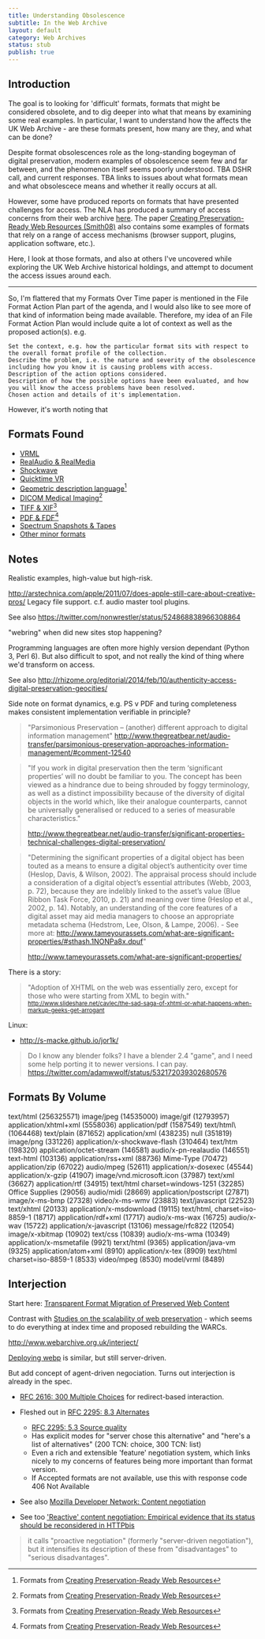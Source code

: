```yaml
---
title: Understanding Obsolescence
subtitle: In the Web Archive
layout: default
category: Web Archives
status: stub
publish: true
---
```


Introduction
------------

The goal is to looking for 'difficult' formats, formats that might be considered obsolete, and to dig deeper into what that means by examining some real examples. In particular, I want to understand how the affects the UK Web Archive -  are these formats present, how many are they, and what can be done?

Despite format obsolescences role as the long-standing bogeyman of digital preservation, modern examples of obsolescence seem few and far between, and the phenomenon itself seems poorly understood. TBA DSHR call, and current responses. TBA links to issues about what formats mean and what obsolescece means and whether it really occurs at all.

However, some have produced reports on formats that have presented challenges for access. The NLA has produced a summary of access concerns from their web archive [here](http://www.nla.gov.au/content/preservation-intent-selective-web-harvesting). The paper [Creating Preservation-Ready Web Resources (Smith08)][Smith08] also contains some examples of formats that rely on a range of access mechanisms (browser support, plugins, application software, etc.).

Here, I look at those formats, and also at others I've uncovered while exploring the UK Web Archive historical holdings, and attempt to document the access issues around each. 


---

So, I'm flattered that my Formats Over Time paper is mentioned in the File Format Action Plan part of the agenda, and I would also like to see more of that kind of information being made available. Therefore, my idea of an File Format Action Plan would include quite a lot of context as well as the proposed action(s). e.g.

    Set the context, e.g. how the particular format sits with respect to the overall format profile of the collection.
    Describe the problem, i.e. the nature and severity of the obsolescence including how you know it is causing problems with access.
    Description of the action options considered.
    Description of how the possible options have been evaluated, and how you will know the access problems have been resolved.
    Chosen action and details of it's implementation.

However, it's worth noting that 

Formats Found
-------------

* [VRML](vrml.html)
* [RealAudio & RealMedia](real.html)
* [Shockwave](shockwave.html)
* [Quicktime VR](quicktime-vr.html)
* [Geometric description language](gsm.html)[^1]
* [DICOM Medical Imaging](dicom.html)[^1]
* [TIFF & XIF](tiffs.html)[^1]
* [PDF & FDF](pdfs.html)[^1]
* [Spectrum Snapshots & Tapes](spectrum.html)
* [Other minor formats](misc.html)


Notes
-----

Realistic examples, high-value but high-risk.

http://arstechnica.com/apple/2011/07/does-apple-still-care-about-creative-pros/ Legacy file support.
c.f. audio master tool plugins.

See also https://twitter.com/nonwrestler/status/524868838966308864

"webring" when did new sites stop happening?

Programming languages are often more highly version dependant (Python 3, Perl 6). But also difficult to spot, and not really the kind of thing where we'd transform on access.


See also http://rhizome.org/editorial/2014/feb/10/authenticity-access-digital-preservation-geocities/

Side note on format dynamics, e.g. PS v PDF and turing completeness makes consistent implementation verifiable in principle?

> "Parsimonious Preservation – (another) different approach to digital information management"
> http://www.thegreatbear.net/audio-transfer/parsimonious-preservation-approaches-information-management/#comment-12540

> "If you work in digital preservation then the term ‘significant properties’ will no doubt be familiar to you. The concept has been viewed as a hindrance due to being shrouded by foggy terminology, as well as a distinct impossibility because of the diversity of digital objects in the world which, like their analogue counterparts, cannot be universally generalised or reduced to a series of measurable characteristics."
>
> http://www.thegreatbear.net/audio-transfer/significant-properties-technical-challenges-digital-preservation/


> "Determining the significant properties of a digital object has been touted as a means to ensure a digital object’s authenticity over time (Heslop, Davis, & Wilson, 2002). The appraisal process should include a consideration of a digital object’s essential attributes (Webb, 2003, p. 72), because they are indelibly linked to the asset’s value (Blue Ribbon Task Force, 2010, p. 21) and meaning over time (Heslop et al., 2002, p. 14). Notably, an understanding of the core features of a digital asset may aid media managers to choose an appropriate metadata schema (Hedstrom, Lee, Olson, & Lampe, 2006). - See more at: http://www.tameyourassets.com/what-are-significant-properties/#sthash.1NONPa8x.dpuf"
>
> http://www.tameyourassets.com/what-are-significant-properties/

There is a story: 
> "Adoption of XHTML on the web was essentially zero, except for those who were starting from XML to begin with."
> <small>http://www.slideshare.net/cavlec/the-sad-saga-of-xhtml-or-what-happens-when-markup-geeks-get-arrogant</small>


Linux:

* http://s-macke.github.io/jor1k/


> Do I know any blender folks? I have a blender 2.4 "game", and I need some help porting it to newer versions. I can pay.
> https://twitter.com/adamwwolf/status/532172039302680576

Formats By Volume
---------
text/html (256325571) 
image/jpeg (14535000) 
image/gif (12793957) 
application/xhtml+xml (5558036) 
application/pdf (1587549) 
text/html\ (1064468) 
text/plain (871652) 
application/xml (438235) 
null (351819) 
image/png (331226) 
application/x-shockwave-flash (310464) 
text/htm (198320) 
application/octet-stream (146581) 
audio/x-pn-realaudio (146551) 
text-html (103136) 
application/rss+xml (88736) 
Mime-Type (70472) 
application/zip (67022) 
audio/mpeg (52611) 
application/x-dosexec (45544) 
application/x-gzip (41907) 
image/vnd.microsoft.icon (37987) 
text/xml (36627) 
application/rtf (34915) 
text/html charset=windows-1251 (32285) 
Office Supplies (29056) 
audio/midi (28669) 
application/postscript (27871) 
image/x-ms-bmp (27328) 
video/x-ms-wmv (23883) 
text/javascript (22523) 
text/xhtml (20133) 
application/x-msdownload (19115) 
text/html, charset=iso-8859-1 (18717) 
application/rdf+xml (17717) 
audio/x-ms-wax (16725) 
audio/x-wav (15722) 
application/x-javascript (13106) 
message/rfc822 (12054) 
image/x-xbitmap (10902) 
text/css (10839) 
audio/x-ms-wma (10349) 
application/x-msmetafile (9921) 
terxt/html (9365) 
application/java-vm (9325) 
application/atom+xml (8910) 
application/x-tex (8909) 
text/html charset=iso-8859-1 (8533) 
video/mpeg (8530) 
model/vrml (8489)


Interjection 
------------

Start here: [Transparent Format Migration of Preserved Web Content](http://www.dlib.org/dlib/january05/rosenthal/01rosenthal.html)

Contrast with [Studies on the scalability of web preservation](http://purl.pt/24107/1/iPres2013_PDF/Studies%20on%20the%20scalability%20of%20web%20preservation.pdf) - which seems to do everything at index time and proposed rebuilding the WARCs.

http://www.webarchive.org.uk/interject/

[Deploying webp](http://www.igvita.com/2013/05/01/deploying-webp-via-accept-content-negotiation/) is similar, but still server-driven.

But add concept of agent-driven negociation. Turns out interjection is already in the spec.

* [RFC 2616: 300 Multiple Choices](https://tools.ietf.org/html/rfc2616#section-10.3.1) for redirect-based interaction.
* Fleshed out in [RFC 2295: 8.3 Alternates](http://tools.ietf.org/html/rfc2295#section-8.3)
    * [RFC 2295: 5.3 Source quality](http://tools.ietf.org/html/rfc2295#section-5.3)
    * Has explicit modes for "server chose this alternative" and "here's a list of alternatives" (200 TCN: choice, 300 TCN: list)
    * Even a rich and extensible 'feature' negotiation system, which links nicely to my concerns of features being more important than format version.
    * If Accepted formats are not available, use this with response code 406 Not Available

* See also [Mozilla Developer Network: Content negotiation](https://developer.mozilla.org/en-US/docs/Content_negotiation?redirect=no)

* See too ['Reactive' content negotiation: Empirical evidence that its status should be reconsidered in HTTPbis](http://www.ltg.ed.ac.uk/~ht/reactive_conneg.html)
> it calls "proactive negotiation" (formerly "server-driven negotiation"), but it intensifies its description of these from "disadvantages" to "serious disadvantages".


[Smith08]: http://www.dlib.org/dlib/january08/smith/01smith.html

[^1]: Formats from [Creating Preservation-Ready Web Resources](http://www.dlib.org/dlib/january08/smith/01smith.html)
